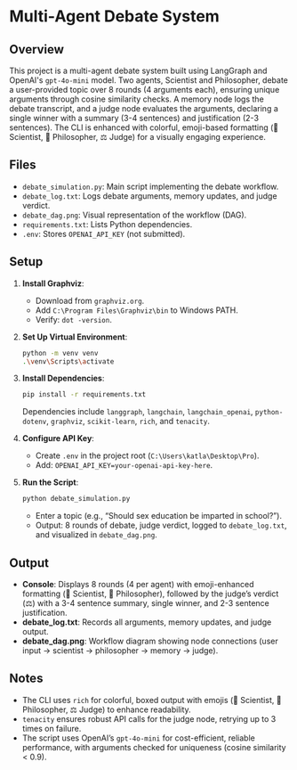 # Multi-Agent Debate System

## Overview
This project is a multi-agent debate system built using LangGraph and OpenAI's `gpt-4o-mini` model. Two agents, Scientist and Philosopher, debate a user-provided topic over 8 rounds (4 arguments each), ensuring unique arguments through cosine similarity checks. A memory node logs the debate transcript, and a judge node evaluates the arguments, declaring a single winner with a summary (3-4 sentences) and justification (2-3 sentences). The CLI is enhanced with colorful, emoji-based formatting (🧬 Scientist, 🤔 Philosopher, ⚖️ Judge) for a visually engaging experience.

## Files
- `debate_simulation.py`: Main script implementing the debate workflow.
- `debate_log.txt`: Logs debate arguments, memory updates, and judge verdict.
- `debate_dag.png`: Visual representation of the workflow (DAG).
- `requirements.txt`: Lists Python dependencies.
- `.env`: Stores `OPENAI_API_KEY` (not submitted).

## Setup
1. **Install Graphviz**:
   - Download from `graphviz.org`.
   - Add `C:\Program Files\Graphviz\bin` to Windows PATH.
   - Verify: `dot -version`.

2. **Set Up Virtual Environment**:
   ```bash
   python -m venv venv
   .\venv\Scripts\activate
   ```

3. **Install Dependencies**:
   ```bash
   pip install -r requirements.txt
   ```
   Dependencies include `langgraph`, `langchain`, `langchain_openai`, `python-dotenv`, `graphviz`, `scikit-learn`, `rich`, and `tenacity`.

4. **Configure API Key**:
   - Create `.env` in the project root (`C:\Users\katla\Desktop\Pro`).
   - Add: `OPENAI_API_KEY=your-openai-api-key-here`.

5. **Run the Script**:
   ```bash
   python debate_simulation.py
   ```
   - Enter a topic (e.g., “Should sex education be imparted in school?”).
   - Output: 8 rounds of debate, judge verdict, logged to `debate_log.txt`, and visualized in `debate_dag.png`.

## Output
- **Console**: Displays 8 rounds (4 per agent) with emoji-enhanced formatting (🧬 Scientist, 🤔 Philosopher), followed by the judge’s verdict (⚖️) with a 3-4 sentence summary, single winner, and 2-3 sentence justification.
- **debate_log.txt**: Records all arguments, memory updates, and judge output.
- **debate_dag.png**: Workflow diagram showing node connections (user input → scientist → philosopher → memory → judge).

## Notes
- The CLI uses `rich` for colorful, boxed output with emojis (🧬 Scientist, 🤔 Philosopher, ⚖️ Judge) to enhance readability.
- `tenacity` ensures robust API calls for the judge node, retrying up to 3 times on failure.
- The script uses OpenAI’s `gpt-4o-mini` for cost-efficient, reliable performance, with arguments checked for uniqueness (cosine similarity < 0.9).
